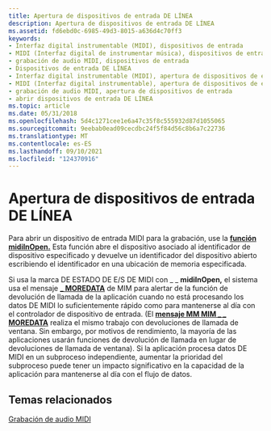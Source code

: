 ```yaml
---
title: Apertura de dispositivos de entrada DE LÍNEA
description: Apertura de dispositivos de entrada DE LÍNEA
ms.assetid: fd6ebd0c-6985-49d3-8015-a636d4c70ff3
keywords:
- Interfaz digital instrumentable (MIDI), dispositivos de entrada
- MIDI (Interfaz digital de instrumentar música), dispositivos de entrada
- grabación de audio MIDI, dispositivos de entrada
- Dispositivos de entrada DE LÍNEA
- Interfaz digital instrumentable (MIDI), apertura de dispositivos de entrada
- MIDI (Interfaz digital instrumentable), apertura de dispositivos de entrada
- grabación de audio MIDI, apertura de dispositivos de entrada
- abrir dispositivos de entrada DE LÍNEA
ms.topic: article
ms.date: 05/31/2018
ms.openlocfilehash: 5d4c1271cee1e6a47c35f8c555932d87d1055065
ms.sourcegitcommit: 9eebab0ead09cecdbc24f5f84d56c8b6a7c22736
ms.translationtype: MT
ms.contentlocale: es-ES
ms.lasthandoff: 09/10/2021
ms.locfileid: "124370916"
---
```

# <a name="opening-midi-input-devices"></a>Apertura de dispositivos de entrada DE LÍNEA

Para abrir un dispositivo de entrada MIDI para la grabación, use la [**función midiInOpen.**](/windows/win32/api/mmeapi/nf-mmeapi-midiinopen) Esta función abre el dispositivo asociado al identificador de dispositivo especificado y devuelve un identificador del dispositivo abierto escribiendo el identificador en una ubicación de memoria especificada.

Si usa la marca DE ESTADO DE E/S DE MIDI con \_ \_ **midiInOpen,** el sistema usa el mensaje [**\_ MOREDATA**](mim-moredata.md) de MIM para alertar de la función de devolución de llamada de la aplicación cuando no está procesando los datos DE MIDI lo suficientemente rápido como para mantenerse al día con el controlador de dispositivo de entrada. (El [**mensaje MM MIM \_ \_ MOREDATA**](mm-mim-moredata.md) realiza el mismo trabajo con devoluciones de llamada de ventana. Sin embargo, por motivos de rendimiento, la mayoría de las aplicaciones usarán funciones de devolución de llamada en lugar de devoluciones de llamada de ventana). Si la aplicación procesa datos DE MIDI en un subproceso independiente, aumentar la prioridad del subproceso puede tener un impacto significativo en la capacidad de la aplicación para mantenerse al día con el flujo de datos.

## <a name="related-topics"></a>Temas relacionados

<dl> <dt>

[Grabación de audio MIDI](recording-midi-audio.md)
</dt> </dl>

 

 